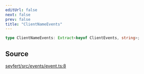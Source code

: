 ```yaml
---
editUrl: false
next: false
prev: false
title: "ClientNameEvents"
---
```


```ts
type ClientNameEvents: Extract<keyof ClientEvents, string>;
```

## Source

[seyfert/src/events/event.ts:8](https://github.com/potoland/potocuit/blob/fe122a1/src/events/event.ts#L8)
